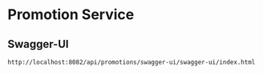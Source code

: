 # Promotion Service

## Swagger-UI

`http://localhost:8082/api/promotions/swagger-ui/swagger-ui/index.html`
